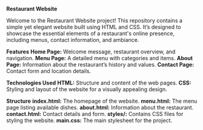 **Restaurant Website**

Welcome to the Restaurant Website project! 
This repository contains a simple yet 
elegant website built using HTML and CSS. 
It’s designed to showcase the essential 
elements of a restaurant's online presence, 
including menus, contact information, and
ambiance.

**Features**
**Home Page:** Welcome message, restaurant overview, and navigation.
**Menu Page:** A detailed menu with categories and items.
**About Page:** Information about the restaurant’s history and values.
**Contact Page:** Contact form and location details.

**Technologies Used**
**HTML:** Structure and content of the web pages.
**CSS:** Styling and layout of the website for a visually appealing design.

**Structure**
**index.html:** The homepage of the website.
**menu.html:** The menu page listing available dishes.
**about.html:** Information about the restaurant.
**contact.html:** Contact details and form.
**styles/:** Contains CSS files for styling the website.
**main.css:** The main stylesheet for the project.

